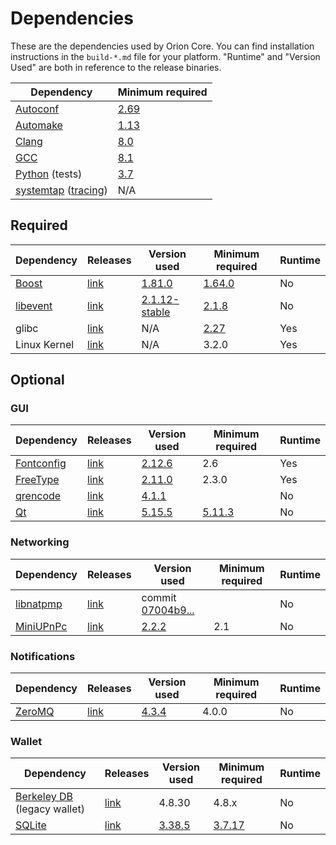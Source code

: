 # Dependencies

These are the dependencies used by Orion Core.
You can find installation instructions in the `build-*.md` file for your platform.
"Runtime" and "Version Used" are both in reference to the release binaries.

| Dependency | Minimum required |
| --- | --- |
| [Autoconf](https://www.gnu.org/software/autoconf/) | [2.69](https://github.com/orion/orion/pull/17769) |
| [Automake](https://www.gnu.org/software/automake/) | [1.13](https://github.com/orion/orion/pull/18290) |
| [Clang](https://clang.llvm.org) | [8.0](https://github.com/orion/orion/pull/24164) |
| [GCC](https://gcc.gnu.org) | [8.1](https://github.com/orion/orion/pull/23060) |
| [Python](https://www.python.org) (tests) | [3.7](https://github.com/orion/orion/pull/26226) |
| [systemtap](https://sourceware.org/systemtap/) ([tracing](tracing.md))| N/A |

## Required

| Dependency | Releases | Version used | Minimum required | Runtime |
| --- | --- | --- | --- | --- |
| [Boost](../depends/packages/boost.mk) | [link](https://www.boost.org/users/download/) | [1.81.0](https://github.com/orion/orion/pull/26557) | [1.64.0](https://github.com/orion/orion/pull/22320) | No |
| [libevent](../depends/packages/libevent.mk) | [link](https://github.com/libevent/libevent/releases) | [2.1.12-stable](https://github.com/orion/orion/pull/21991) | [2.1.8](https://github.com/orion/orion/pull/24681) | No |
| glibc | [link](https://www.gnu.org/software/libc/) | N/A | [2.27](https://github.com/orion/orion/pull/27029) | Yes |
| Linux Kernel | [link](https://www.kernel.org/) | N/A | 3.2.0 | Yes |

## Optional

### GUI
| Dependency | Releases | Version used | Minimum required | Runtime |
| --- | --- | --- | --- | --- |
| [Fontconfig](../depends/packages/fontconfig.mk) | [link](https://www.freedesktop.org/wiki/Software/fontconfig/) | [2.12.6](https://github.com/orion/orion/pull/23495) | 2.6 | Yes |
| [FreeType](../depends/packages/freetype.mk) | [link](https://freetype.org) | [2.11.0](https://github.com/orion/orion/commit/01544dd78ccc0b0474571da854e27adef97137fb) | 2.3.0 | Yes |
| [qrencode](../depends/packages/qrencode.mk) | [link](https://fukuchi.org/works/qrencode/) | [4.1.1](https://github.com/orion/orion/pull/27312) | | No |
| [Qt](../depends/packages/qt.mk) | [link](https://download.qt.io/official_releases/qt/) | [5.15.5](https://github.com/orion/orion/pull/25719) | [5.11.3](https://github.com/orion/orion/pull/24132) | No |

### Networking
| Dependency | Releases | Version used | Minimum required | Runtime |
| --- | --- | --- | --- | --- |
| [libnatpmp](../depends/packages/libnatpmp.mk) | [link](https://github.com/miniupnp/libnatpmp/) | commit [07004b9...](https://github.com/orion/orion/pull/25917) | | No |
| [MiniUPnPc](../depends/packages/miniupnpc.mk) | [link](https://miniupnp.tuxfamily.org/) | [2.2.2](https://github.com/orion/orion/pull/20421) | 2.1 | No |

### Notifications
| Dependency | Releases | Version used | Minimum required | Runtime |
| --- | --- | --- | --- | --- |
| [ZeroMQ](../depends/packages/zeromq.mk) | [link](https://github.com/zeromq/libzmq/releases) | [4.3.4](https://github.com/orion/orion/pull/23956) | 4.0.0 | No |

### Wallet
| Dependency | Releases | Version used | Minimum required | Runtime |
| --- | --- | --- | --- | --- |
| [Berkeley DB](../depends/packages/bdb.mk) (legacy wallet) | [link](https://www.oracle.com/technetwork/database/database-technologies/berkeleydb/downloads/index.html) | 4.8.30 | 4.8.x | No |
| [SQLite](../depends/packages/sqlite.mk) | [link](https://sqlite.org) | [3.38.5](https://github.com/orion/orion/pull/25378) | [3.7.17](https://github.com/orion/orion/pull/19077) | No |

